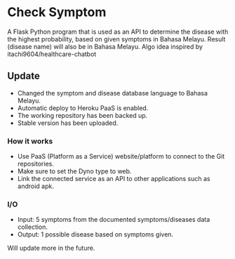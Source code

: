 # Check Symptom
A Flask Python program that is used as an API to determine the disease with the highest probability, based on given symptoms in Bahasa Melayu. Result (disease name) will also be in Bahasa Melayu. Algo idea inspired by itachi9604/healthcare-chatbot 


## Update
- Changed the symptom and disease database language to Bahasa Melayu.
- Automatic deploy to Heroku PaaS is enabled.
- The working repository has been backed up. 
- Stable version has been uploaded.

### How it works
- Use PaaS (Platform as a Service) website/platform to connect to the Git repositories.
- Make sure to set the Dyno type to web.
- Link the connected service as an API to other applications such as android apk.

### I/O
- Input: 5 symptoms from the documented symptoms/diseases data collection.
- Output: 1 possible disease based on symptoms given.

Will update more in the future.
